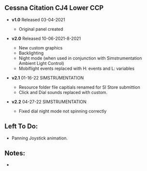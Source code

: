 ## Cessna Citation CJ4 Lower CCP
- **v1.0** 
  Released 03-04-2021
	- Original panel created 

- **v2.0** 
  Released 10-06-2021-8-2021
	- New custom graphics
	- Backlighting
	- Night mode (when used in conjunction with Simstrumentation Ambient Light Control)
	- Mobiflight events replaced with H: events and L: variables 
- **v2.1** 01-16-22 SIMSTRUMENTATION
    - Resource folder file capitials renamed for SI Store submittion  
    - Click and Dial sounds replaced with custom.
- **v2.2** 04-27-22 SIMSTRUMENTATION
    - Fixed dial night mode not spinning correctly
	
## Left To Do:
 - Panning Joystick animation.
	
## Notes:
 - 